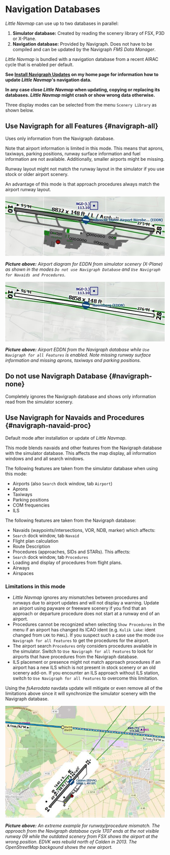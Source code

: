 # Navigation Databases

_Little Navmap_ can use up to two databases in parallel:

1. **Simulator database:** Created by reading the scenery library of FSX, P3D or X-Plane.
2. **Navigation database:** Provided by Navigraph. Does not have to be compiled and can be updated by the Navigraph _FMS Data Manager_.

_Little Navmap_ is bundled with a navigation database from a recent AIRAC cycle that is enabled per default.

**See [Install Navigraph Updates](https://albar965.github.io/littlenavmap_navigraph.html) on my home page for information how to update **_Little Navmap_**'s navigation data.**

**In any case close _Little Navmap_ when updating, copying or replacing its databases. _Little Navmap_ might crash or show wrong data otherwise.**

Three display modes can be selected from the menu `Scenery Library` as shown below.

## Use Navigraph for all Features {#navigraph-all}

Uses only information from the Navigraph database.

Note that airport information is limited in this mode. This means that aprons, taxiways, parking positions, runway surface information and fuel information are not available. Additionally, smaller airports might be missing.

Runway layout might not match the runway layout in the simulator if you use stock or older airport scenery.

An advantage of this mode is that approach procedures always match the airport runway layout.

![Airport from Simulator Scenery](../images/airport_simulator_scenery.jpg "Airport from Simulator Scenery")

_**Picture above:** Airport diagram for EDDN from simulator scenery \(X-Plane\) as shown in the modes _`Do not use Navigraph Database`_ and _`Use Navigraph for Navaids and Procedures`_._

![Airport from Navdatabase](../images/airport_navigraph_only.jpg "Airport from Navdatabase")

_**Picture above:** Airport EDDN from the Navigraph database while _`Use Navigraph for all Features`_ is enabled. Note missing runway surface information and missing aprons, taxiways and parking positions._

## Do not use Navigraph Database {#navigraph-none}

Completely ignores the Navigraph database and shows only information read from the simulator scenery.

## Use Navigraph for Navaids and Procedures {#navigraph-navaid-proc}

Default mode after installation or update of _Little Navmap_.

This mode blends navaids and other features from the Navigraph database with the simulator database. This affects the map display, all information windows and and all search windows.

The following features are taken from the simulator database when using this mode:

* Airports \(also `Search` dock window, tab `Airport`\)
* Aprons
* Taxiways
* Parking positions
* COM frequencies
* ILS

The following features are taken from the Navigraph database:

* Navaids \(waypoints/intersections, VOR, NDB, marker\) which affects:
 * `Search` dock window, tab `Navaid`
 * Flight plan calculation
 * Route Description
* Procedures \(approaches, SIDs and STARs\). This affects:
 * `Search` dock window, tab `Procedures`
 * Loading and display of procedures from flight plans.
* Airways
* Airspaces

### Limitations in this mode

* _Little Navmap_ ignores any mismatches between procedures and runways due to airport updates and will not display a warning. Update an airport using payware or freeware scenery if you find that an approach or departure procedure does not start at a runway end of an airport.
* Procedures cannot be recognized when selecting `Show Procedures` in the menu if an airport has changed its ICAO ident \(e.g. `Kulik Lake`: ident changed from `LKK` to `PAKL`\). If you suspect such a case use the mode `Use Navigraph for all Features` to get the procedures for the airport.
* The airport search `Procedures` only considers procedures available in the simulator. Switch to `Use Navigraph for all Features` to look for airports that have procedures from the Navigraph database.
* ILS placement or presence might not match approach procedures if an airport has a new ILS which is not present in stock scenery or an old scenery add-on. If you encounter an ILS approach without ILS station, switch to `Use Navigraph for all Features` to overcome this limitation.

Using the _fsAerodata_ navdata update will mitigate or even remove all of the limitations above since it will synchronize the simulator scenery with the Navigraph database.

![Approach Procedure Mismatch](../images/procedure_mismatch.jpg "Approach Procedure Mismatch")

_**Picture above:** An extreme example for runway/procedure mismatch. The approach from the Navigraph database cycle 1707 ends at the not visible runway 09 while the outdated scenery from FSX shows the airport at the wrong position. EDVK was rebuild north of Calden in 2013. The OpenStreetMap backgound shows the new airport._

